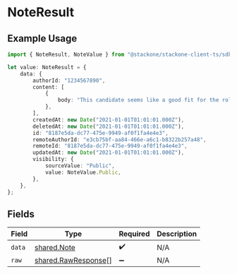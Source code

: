 # NoteResult

## Example Usage

```typescript
import { NoteResult, NoteValue } from "@stackone/stackone-client-ts/sdk/models/shared";

let value: NoteResult = {
    data: {
        authorId: "1234567890",
        content: [
            {
                body: "This candidate seems like a good fit for the role",
            },
        ],
        createdAt: new Date("2021-01-01T01:01:01.000Z"),
        deletedAt: new Date("2021-01-01T01:01:01.000Z"),
        id: "8187e5da-dc77-475e-9949-af0f1fa4e4e3",
        remoteAuthorId: "e3cb75bf-aa84-466e-a6c1-b8322b257a48",
        remoteId: "8187e5da-dc77-475e-9949-af0f1fa4e4e3",
        updatedAt: new Date("2021-01-01T01:01:01.000Z"),
        visibility: {
            sourceValue: "Public",
            value: NoteValue.Public,
        },
    },
};
```

## Fields

| Field                                                             | Type                                                              | Required                                                          | Description                                                       |
| ----------------------------------------------------------------- | ----------------------------------------------------------------- | ----------------------------------------------------------------- | ----------------------------------------------------------------- |
| `data`                                                            | [shared.Note](../../../sdk/models/shared/note.md)                 | :heavy_check_mark:                                                | N/A                                                               |
| `raw`                                                             | [shared.RawResponse](../../../sdk/models/shared/rawresponse.md)[] | :heavy_minus_sign:                                                | N/A                                                               |